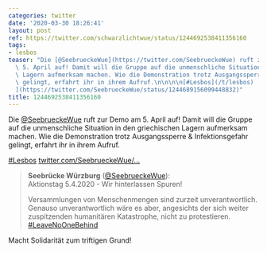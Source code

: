 ```yaml
---
categories: twitter
date: '2020-03-30 18:26:41'
layout: post
ref: https://twitter.com/schwarzlichtwue/status/1244692538411356160
tags:
- lesbos
teaser: "Die [@SeebrueckeWue](https://twitter.com/SeebrueckeWue) ruft zur Demo am\
  \ 5. April auf! Damit will die Gruppe auf die unmenschliche Situation in den griechischen\
  \ Lagern aufmerksam machen. Wie die Demonstration trotz Ausgangssperre &amp; Infektionsgefahr\
  \ gelingt, erfahrt ihr in ihrem Aufruf.\n\n\n\n[#Lesbos](/t/lesbos) [twitter.com/SeebrueckeWue/\u2026\
  ](https://twitter.com/SeebrueckeWue/status/1244689156099448832)"
title: 1244692538411356160
---
```

Die [@SeebrueckeWue](https://twitter.com/SeebrueckeWue) ruft zur Demo am 5. April auf! Damit will die Gruppe auf die unmenschliche Situation in den griechischen Lagern aufmerksam machen. Wie die Demonstration trotz Ausgangssperre &amp; Infektionsgefahr gelingt, erfahrt ihr in ihrem Aufruf.



[#Lesbos](/t/lesbos) [twitter.com/SeebrueckeWue/…](https://twitter.com/SeebrueckeWue/status/1244689156099448832)
> <b>Seebrücke Würzburg</b> ([@SeebrueckeWue](https://twitter.com/SeebrueckeWue)):  
>Aktionstag 5.4.2020 - Wir hinterlassen Spuren!  
>  
>  
>  
>Versammlungen von Menschenmengen sind zurzeit unverantwortlich. Genauso unverantwortlich wäre es aber, angesichts der sich weiter zuspitzenden humanitären Katastrophe, nicht zu protestieren.  [#LeaveNoOneBehind](/t/leavenoonebehind)   


Macht Solidarität zum triftigen Grund!